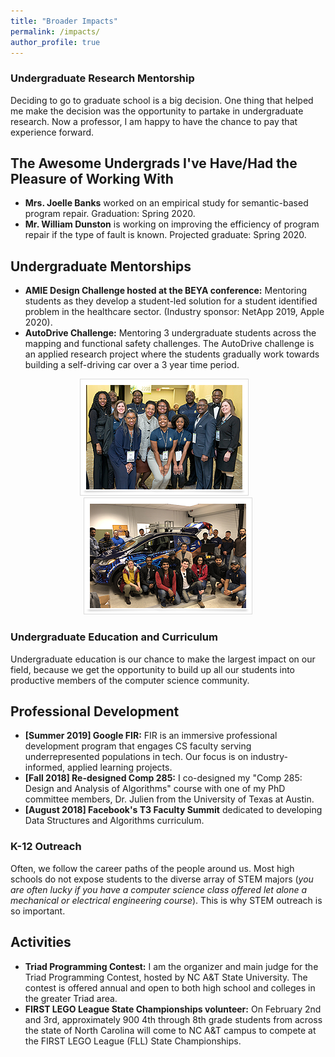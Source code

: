 ```yaml
---
title: "Broader Impacts"
permalink: /impacts/
author_profile: true
---
```


### <i class="fa fa-fw fa-user-graduate" aria-hidden="true"></i> Undergraduate Research Mentorship


Deciding to go to graduate school is a big decision. One thing that helped me make the decision was the opportunity to partake in undergraduate research. Now a professor, I am happy to have the chance to pay that experience forward.

## The Awesome Undergrads I've Have/Had the Pleasure of Working With

* **Mrs. Joelle Banks** worked on an empirical study for semantic-based program repair. Graduation: Spring 2020.
* **Mr. William Dunston** is working on improving the efficiency of program repair if the type of fault is known. Projected graduate: Spring 2020.

## Undergraduate Mentorships
* **AMIE Design Challenge hosted at the BEYA conference:** Mentoring students as they develop a student-led solution for a student identified problem in the healthcare sector. (Industry sponsor: NetApp 2019, Apple 2020). 
* **AutoDrive Challenge:** Mentoring 3 undergraduate students across the mapping and functional safety challenges. The AutoDrive challenge is an applied research project where the students gradually work towards building a self-driving car over a 3 year time period. 

<center><img src="../images/amie.png" alt="AMIE Design Challenge"> &nbsp;&nbsp; <img src="../images/auto1.png" alt="SAE-GM Autodrive Challenge"></center>

### <i class="fa fa-fw fa-chalkboard-teacher" aria-hidden="true"></i> Undergraduate Education and Curriculum

Undergraduate education is our chance to make the largest impact on our field, because we get the opportunity to build up all our students into productive members of the computer science community. 

## Professional Development 
* **\[Summer 2019\] Google FIR:** FIR is an immersive professional development program that engages CS faculty serving underrepresented populations in tech.  Our focus is on industry-informed, applied learning projects. 
* **\[Fall 2018\] Re-designed Comp 285:** I co-designed my "Comp 285: Design and Analysis of Algorithms" course with one of my PhD committee members, Dr. Julien from the University of Texas at Austin.
* **\[August 2018\] Facebook's T3 Faculty Summit** dedicated to developing Data Structures and Algorithms curriculum.

### <i class="fa fa-fw fa-school" aria-hidden="true"></i> K-12 Outreach

Often, we follow the career paths of the people around us. Most high schools do not expose students to the diverse array of STEM majors 
(*you are often lucky if you have a computer science class offered let alone a mechanical or electrical engineering course*). This is why STEM outreach is so important. 

## Activities
* **Triad Programming Contest:** I am the organizer and main judge for the Triad Programming Contest, hosted by NC A&T State University. The contest is offered annual and open to both high school and colleges in the greater Triad area.
* **FIRST LEGO League State Championships volunteer:** On February 2nd and 3rd, approximately 900 4th through 8th grade students from across the state of North Carolina will come to NC A&T campus to compete at the FIRST LEGO League (FLL) State Championships.
